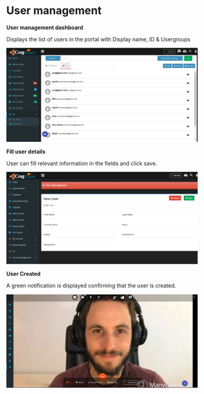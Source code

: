 # User management

**User management dashboard**

Displays the list of users in the portal with Display name, ID & Usergroups

![](../../.gitbook/assets/image%20%28101%29.png)

**Fill user details**

User can fill relevant information in the fields and click save.

![](../../.gitbook/assets/image%20%2822%29.png)

**User Created**

A green notification is displayed confirming that the user is created.

![](../../.gitbook/assets/image%20%28100%29.png)

